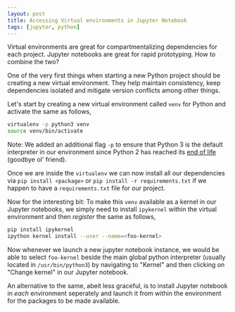 ```yaml
---
layout: post
title: Accessing Virtual environments in Jupyter Notebook
tags: [jupyter, python]
---
```


Virtual environments are great for compartmentalizing dependencies for each project. Jupyter notebooks are great for rapid prototyping. How to combine the two?

One of the very first things when starting a new Python project should be creating a new virtual environment. They help maintain consistency, keep dependencies isolated and mitigate version conflicts among other things.

Let's start by creating a new virtual environment called `venv` for Python and activate the same as follows,

```bash
virtualenv -p python3 venv
source venv/bin/activate
```

Note: We added an additional flag `-p` to ensure that Python 3  is the default interpreter in our environment since Python 2 has reached its [end of life](https://pythonclock.org/) (goodbye ol' friend).

Once we are inside the `virtualenv` we can now install all our dependencies via `pip install <package>` or `pip install -r requirements.txt` if we happen to have a `requirements.txt` file for our project.

Now for the interesting bit: To make this `venv` available as a kernel in our Jupyter notebooks, we simply need to install `ipykernel` within the virtual environment and then *register* the same as follows,

```bash
pip install ipykernel
ipython kernel install --user --name=<foo-kernel>
```

Now whenever we launch a new jupyter notebook instance, we would be able to select `foo-kernel` beside the main global python interpreter (usually located in `/usr/bin/python3`) by navigating to "Kernel" and then clicking on "Change kernel" in our Jupyter notebook.

An alternative to the same, abeit less graceful, is to install Jupyter notebook in *each* environment seperately and launch it from within the environment for the packages to be made available.
